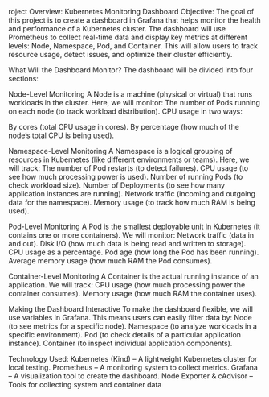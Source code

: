 roject Overview: Kubernetes Monitoring Dashboard
Objective:
The goal of this project is to create a dashboard in Grafana that helps monitor the health and performance of a Kubernetes cluster. The dashboard will use Prometheus to collect real-time data and display key metrics at different levels: Node, Namespace, Pod, and Container. This will allow users to track resource usage, detect issues, and optimize their cluster efficiently.

What Will the Dashboard Monitor?
The dashboard will be divided into four sections:

Node-Level Monitoring
A Node is a machine (physical or virtual) that runs workloads in the cluster. Here, we will monitor:
The number of Pods running on each node (to track workload distribution).
CPU usage in two ways:

By cores (total CPU usage in cores).
By percentage (how much of the node’s total CPU is being used).

Namespace-Level Monitoring
A Namespace is a logical grouping of resources in Kubernetes (like different environments or teams). Here, we will track:
The number of Pod restarts (to detect failures).
CPU usage (to see how much processing power is used).
Number of running Pods (to check workload size).
Number of Deployments (to see how many application instances are running).
Network traffic (incoming and outgoing data for the namespace).
Memory usage (to track how much RAM is being used).

Pod-Level Monitoring
A Pod is the smallest deployable unit in Kubernetes (it contains one or more containers). We will monitor:
Network traffic (data in and out).
Disk I/O (how much data is being read and written to storage).
CPU usage as a percentage.
Pod age (how long the Pod has been running).
Average memory usage (how much RAM the Pod consumes).

Container-Level Monitoring
A Container is the actual running instance of an application. We will track:
CPU usage (how much processing power the container consumes).
Memory usage (how much RAM the container uses).

Making the Dashboard Interactive
To make the dashboard flexible, we will use variables in Grafana. This means users can easily filter data by:
Node (to see metrics for a specific node).
Namespace (to analyze workloads in a specific environment).
Pod (to check details of a particular application instance).
Container (to inspect individual application components).

Technology Used:
Kubernetes (Kind) – A lightweight Kubernetes cluster for local testing.
Prometheus – A monitoring system to collect metrics.
Grafana – A visualization tool to create the dashboard.
Node Exporter & cAdvisor – Tools for collecting system and container data
